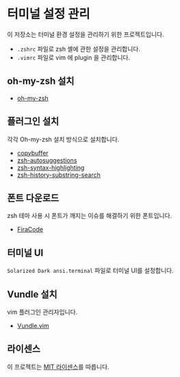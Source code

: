 # 터미널 설정 관리

이 저장소는 터미널 환경 설정을 관리하기 위한 프로젝트입니다.

- `.zshrc` 파일로 zsh 셸에 관한 설정을 관리합니다.
- `.vimrc` 파일로 vim 에 plugin 을 관리합니다.

## oh-my-zsh 설치
- [oh-my-zsh](https://ohmyz.sh/#install)

## 플러그인 설치
각각 Oh-my-zsh 설치 방식으로 설치합니다.

- [copybuffer](https://github.com/ohmyzsh/ohmyzsh/tree/master/plugins/copybuffer)
- [zsh-autosuggestions](https://github.com/zsh-users/zsh-autosuggestions/blob/master/INSTALL.md)
- [zsh-syntax-highlighting](https://github.com/zsh-users/zsh-syntax-highlighting/blob/master/INSTALL.md)
- [zsh-history-substring-search](https://github.com/zsh-users/zsh-history-substring-search?tab=readme-ov-file#install)

## 폰트 다운로드
zsh 테마 사용 시 폰트가 깨지는 이슈를 해결하기 위한 폰트입니다.

- [FiraCode](https://github.com/tonsky/FiraCode/wiki/Installing#macos)

## 터미널 UI
`Solarized Dark ansi.terminal` 파일로 터미널 UI를 설정합니다.

## Vundle 설치
vim 플러그인 관리자입니다.

- [Vundle.vim](https://github.com/VundleVim/Vundle.vim?tab=readme-ov-file#quick-start)

## 라이센스
이 프로젝트는 [MIT 라이센스](LICENSE)를 따릅니다.
